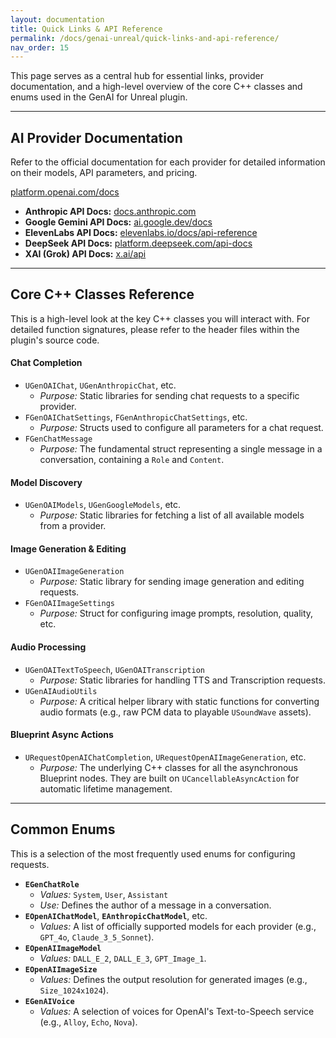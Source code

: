 ```yaml
---
layout: documentation
title: Quick Links & API Reference
permalink: /docs/genai-unreal/quick-links-and-api-reference/
nav_order: 15
---
```


This page serves as a central hub for essential links, provider documentation, and a high-level overview of the core C++ classes and enums used in the GenAI for Unreal plugin.

---

## AI Provider Documentation

Refer to the official documentation for each provider for detailed information on their models, API parameters, and pricing.

<a href="https://platform.openai.com/docs" class="track-click" data-event-name="lnk_clk_openai_api_docs" data-event-location="docs_quick_links" target="_blank" rel="noopener noreferrer">platform.openai.com/docs</a>
-   **Anthropic API Docs:** <a href="https://docs.anthropic.com/" class="track-click" data-event-name="lnk_clk_anthropic_api_docs" data-event-location="docs_quick_links" target="_blank" rel="noopener noreferrer">docs.anthropic.com</a>
-   **Google Gemini API Docs:** <a href="https://ai.google.dev/docs" class="track-click" data-event-name="lnk_clk_google_api_docs" data-event-location="docs_quick_links" target="_blank" rel="noopener noreferrer">ai.google.dev/docs</a>
-   **ElevenLabs API Docs:** <a href="https://elevenlabs.io/docs/api-reference" class="track-click" data-event-name="lnk_clk_elevenlabs_api_docs" data-event-location="docs_quick_links" target="_blank" rel="noopener noreferrer">elevenlabs.io/docs/api-reference</a>
-   **DeepSeek API Docs:** <a href="https://platform.deepseek.com/api-docs" class="track-click" data-event-name="lnk_clk_deepseek_api_docs" data-event-location="docs_quick_links" target="_blank" rel="noopener noreferrer">platform.deepseek.com/api-docs</a>
-   **XAI (Grok) API Docs:** <a href="https://x.ai/api" class="track-click" data-event-name="lnk_clk_xai_api_docs" data-event-location="docs_quick_links" target="_blank" rel="noopener noreferrer">x.ai/api</a>

---

## Core C++ Classes Reference

This is a high-level look at the key C++ classes you will interact with. For detailed function signatures, please refer to the header files within the plugin's source code.

#### **Chat Completion**
-   `UGenOAIChat`, `UGenAnthropicChat`, etc.
    -   *Purpose:* Static libraries for sending chat requests to a specific provider.
-   `FGenOAIChatSettings`, `FGenAnthropicChatSettings`, etc.
    -   *Purpose:* Structs used to configure all parameters for a chat request.
-   `FGenChatMessage`
    -   *Purpose:* The fundamental struct representing a single message in a conversation, containing a `Role` and `Content`.

#### **Model Discovery**
-   `UGenOAIModels`, `UGenGoogleModels`, etc.
    -   *Purpose:* Static libraries for fetching a list of all available models from a provider.

#### **Image Generation & Editing**
-   `UGenOAIImageGeneration`
    -   *Purpose:* Static library for sending image generation and editing requests.
-   `FGenOAIImageSettings`
    -   *Purpose:* Struct for configuring image prompts, resolution, quality, etc.

#### **Audio Processing**
-   `UGenOAITextToSpeech`, `UGenOAITranscription`
    -   *Purpose:* Static libraries for handling TTS and Transcription requests.
-   `UGenAIAudioUtils`
    -   *Purpose:* A critical helper library with static functions for converting audio formats (e.g., raw PCM data to playable `USoundWave` assets).

#### **Blueprint Async Actions**
-   `URequestOpenAIChatCompletion`, `URequestOpenAIImageGeneration`, etc.
    -   *Purpose:* The underlying C++ classes for all the asynchronous Blueprint nodes. They are built on `UCancellableAsyncAction` for automatic lifetime management.

---

## Common Enums

This is a selection of the most frequently used enums for configuring requests.

-   **`EGenChatRole`**
    -   *Values:* `System`, `User`, `Assistant`
    -   *Use:* Defines the author of a message in a conversation.
-   **`EOpenAIChatModel`**, **`EAnthropicChatModel`**, etc.
    -   *Values:* A list of officially supported models for each provider (e.g., `GPT_4o`, `Claude_3_5_Sonnet`).
-   **`EOpenAIImageModel`**
    -   *Values:* `DALL_E_2`, `DALL_E_3`, `GPT_Image_1`.
-   **`EOpenAIImageSize`**
    -   *Values:* Defines the output resolution for generated images (e.g., `Size_1024x1024`).
-   **`EGenAIVoice`**
    -   *Values:* A selection of voices for OpenAI's Text-to-Speech service (e.g., `Alloy`, `Echo`, `Nova`).